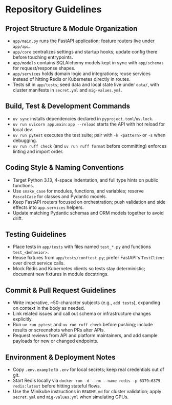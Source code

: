 # Repository Guidelines

## Project Structure & Module Organization
- `app/main.py` runs the FastAPI application; feature routers live under `app/api`.
- `app/core` centralizes settings and startup hooks; update config there before touching entrypoints.
- `app/models` contains SQLAlchemy models kept in sync with `app/schemas` for request/response shapes.
- `app/services` holds domain logic and integrations; reuse services instead of hitting Redis or Kubernetes directly in routes.
- Tests sit in `app/tests`; seed data and local state live under `data/`, with cluster manifests in `secret.yml` and `mig-values.yml`.

## Build, Test & Development Commands
- `uv sync` installs dependencies declared in `pyproject.toml`/`uv.lock`.
- `uv run uvicorn app.main:app --reload` starts the API with hot reload for local dev.
- `uv run pytest` executes the test suite; pair with `-k <pattern>` or `-s` when debugging.
- `uv run ruff check` (and `uv run ruff format` before committing) enforces linting and import order.

## Coding Style & Naming Conventions
- Target Python 3.13, 4-space indentation, and full type hints on public functions.
- Use `snake_case` for modules, functions, and variables; reserve `PascalCase` for classes and Pydantic models.
- Keep FastAPI routers focused on orchestration; push validation and side effects into `app.services` helpers.
- Update matching Pydantic schemas and ORM models together to avoid drift.

## Testing Guidelines
- Place tests in `app/tests` with files named `test_*.py` and functions `test_<behavior>`.
- Reuse fixtures from `app/tests/conftest.py`; prefer FastAPI's `TestClient` over direct service calls.
- Mock Redis and Kubernetes clients so tests stay deterministic; document new fixtures in module docstrings.

## Commit & Pull Request Guidelines
- Write imperative, ~50-character subjects (e.g., `add tests`), expanding on context in the body as needed.
- Link related issues and call out schema or infrastructure changes explicitly.
- Run `uv run pytest` and `uv run ruff check` before pushing; include results or screenshots when PRs alter APIs.
- Request reviews from API and platform maintainers, and add sample payloads for new or changed endpoints.

## Environment & Deployment Notes
- Copy `.env.example` to `.env` for local secrets; keep real credentials out of git.
- Start Redis locally via `docker run -d --rm --name redis -p 6379:6379 redis:latest` before hitting stateful flows.
- Use the Minikube instructions in `README.md` for cluster validation; apply `secret.yml` and `mig-values.yml` when simulating GPUs.
